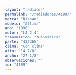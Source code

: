 ```yaml
---
layout: "radiador"
permalink: "/radiadores/4189/"
marca: "Nissan"
modelo: "Altima"
ano: "1998"
motor: "L4 2.4"
transmision: "Automática"
parte: "432365"
clima: "Con clima"
alto: "14 7/8"
ancho: "27 1/8"
observaciones: ""
id: "4189"
---
```


